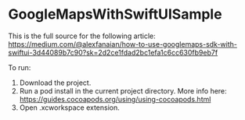 # GoogleMapsWithSwiftUISample

This is the full source for the following article:
https://medium.com/@alexfanaian/how-to-use-googlemaps-sdk-with-swiftui-3d44089b7c90?sk=2d2ce1fdad2bc1efa1c6cc630fb9eb7f

To run: 
1. Download the project.
2. Run a pod install in the current project directory. More info here: https://guides.cocoapods.org/using/using-cocoapods.html
3. Open .xcworkspace extension.
